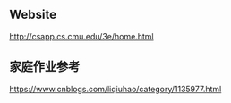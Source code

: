 ## Website

http://csapp.cs.cmu.edu/3e/home.html

## 家庭作业参考

https://www.cnblogs.com/liqiuhao/category/1135977.html